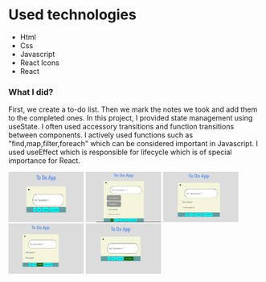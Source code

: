 <h1>Used technologies</h1>
<ul>
  <li>Html</li>
   <li>Css</li>
  <li>Javascript</li>
  <li>React Icons</li>
  <li>React</li>

</ul>
<h3>What I did?</h3>
<p> First, we create a to-do list. Then we mark the notes we took and add them to the completed ones.
In this project, I provided state management using useState.
I often used accessory transitions and function transitions between components.
I actively used functions such as "find,map,filter,foreach" which can be considered important in Javascript.
I used useEffect which is responsible for lifecycle which is of special importance for React. </p>


<div>
         <img height="100px" width="150px" src="https://github.com/nurullhkrds/react/blob/main/image/2.png" />
      <img height="100px" width="150px" src="https://github.com/nurullhkrds/react/blob/main/image/3.png" />
      <img height="100px" width="150px" src="https://github.com/nurullhkrds/react/blob/main/image/4.png" />
      <img height="100px" width="150px" src="https://github.com/nurullhkrds/react/blob/main/image/5.png" />
      <img height="100px" width="150px" src="https://github.com/nurullhkrds/react/blob/main/image/6.png" />     
</div>
